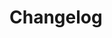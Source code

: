 # Changelog  <a href="https://www.eblasoft.com.tr/espocrm-extension-page/espocrm-kanban-multiple" target="_blank" id="ext-version" data-id="6362632594cb80dd7"></a>

<div class="change-log-wrapper" data-id="6362632594cb80dd7"></div>